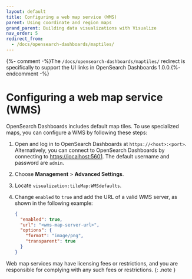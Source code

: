 ```yaml
---
layout: default
title: Configuring a web map service (WMS)
parent: Using coordinate and region maps
grand_parent: Building data visualizations with Visualize
nav_order: 5
redirect_from:
  - /docs/opensearch-dashboards/maptiles/
---
```


{%- comment -%}The `/docs/opensearch-dashboards/maptiles/` redirect is specifically to support the UI links in OpenSearch Dashboards 1.0.0.{%- endcomment -%}

# Configuring a web map service (WMS)

OpenSearch Dashboards includes default map tiles. To use specialized maps, you can configure a WMS by following these steps: 

1. Open and log in to OpenSearch Dashboards at `https://<host>:<port>`. Alternatively, you can connect to OpenSearch Dashboards by connecting to [https://localhost:5601](https://localhost:5601). The default username and password are `admin`. 
2. Choose **Management** > **Advanced Settings**.
3. Locate `visualization:tileMap:WMSdefaults`.
4. Change `enabled` to `true` and add the URL of a valid WMS server, as shown in the following example:

   ```json
   {
     "enabled": true,
     "url": "<wms-map-server-url>",
     "options": {
       "format": "image/png",
       "transparent": true
     }
   }
   ```

Web map services may have licensing fees or restrictions, and you are responsible for complying with any such fees or restrictions.
{: .note }
